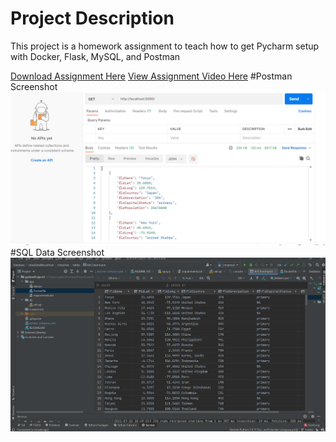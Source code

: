 # Project Description
This project is a homework assignment to teach how to get Pycharm setup with Docker, Flask, MySQL, and Postman

[Download Assignment Here](PPFSQL-Homework.pdf)
[View Assignment Video Here]()
#Postman Screenshot
![postman request output](screenshots/postman.PNG)
#SQL Data Screenshot
![pycharm data query](screenshots/query.PNG)